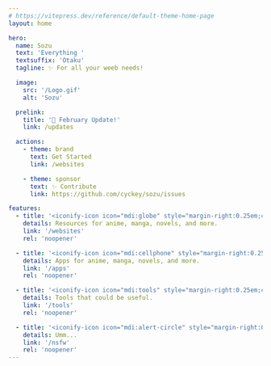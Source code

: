```yaml
---
# https://vitepress.dev/reference/default-theme-home-page
layout: home

hero:
  name: Sozu
  text: 'Everything '
  textsuffix: 'Otaku'
  tagline: ✨ For all your weeb needs!

  image:
    src: '/Logo.gif'
    alt: 'Sozu'

  prelink:
    title: '🎉 February Update!'
    link: /updates

  actions:
    - theme: brand
      text: Get Started
      link: /websites

    - theme: sponsor
      text: ✨ Contribute
      link: https://github.com/cyckey/sozu/issues

features:
  - title: '<iconify-icon icon="mdi:globe" style="margin-right:0.25em;color:#f39c12;"></iconify-icon>Websites'
    details: Resources for anime, manga, novels, and more.
    link: '/websites'
    rel: 'noopener'

  - title: '<iconify-icon icon="mdi:cellphone" style="margin-right:0.25em;color:#e74c3c;"></iconify-icon>Apps'
    details: Apps for anime, manga, novels, and more.
    link: '/apps'
    rel: 'noopener'

  - title: '<iconify-icon icon="mdi:tools" style="margin-right:0.25em;color:#3498db;"></iconify-icon>Tools'
    details: Tools that could be useful.
    link: '/tools'
    rel: 'noopener'

  - title: '<iconify-icon icon="mdi:alert-circle" style="margin-right:0.25em;color:#2ecc71;"></iconify-icon>NSFW'
    details: Umm...
    link: '/nsfw'
    rel: 'noopener'
---
```


<Home />
<style>
  :root {
    --vp-home-hero-image-background-image: none !important;
  }
</style>
